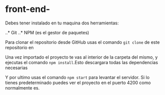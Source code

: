 # front-end-
Debes tener instalado en tu maquina dos herramientas:

..* Git
..* NPM (es el gestor de paquetes)

Para clonar el repositorio desde GitHub usas el comando `git clone` de este repositorio en 

Una vez importado el proyecto te vas al interior de la carpeta del mismo, y ejecutas el comando `npm install`.Esto descargara todas las dependencias necesarias

Y por ultimo usas el comando `npm start` para levantar el servidor. Si lo tienes predeterminado puedes ver el proyecto en el puerto 4200 como normalmente es.
